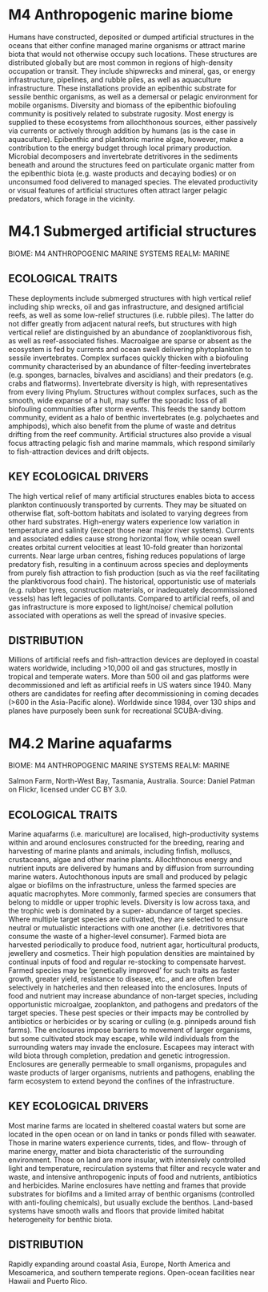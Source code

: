 # M4 Anthropogenic marine biome

Humans have constructed, deposited or dumped artificial structures in the oceans that either confine managed marine organisms or attract marine biota that would not otherwise occupy such locations. These structures are distributed globally but are most common in regions of high-density occupation or transit. They include shipwrecks and mineral, gas, or energy infrastructure, pipelines, and rubble piles, as well as aquaculture infrastructure. These installations provide an epibenthic substrate for sessile benthic organisms, as well as a demersal or pelagic environment for mobile organisms. Diversity and biomass of the epibenthic biofouling community is positively related to substrate rugosity. Most energy is supplied to these ecosystems from allochthonous sources, either passively via currents or actively through addition by humans (as is the
case in aquaculture). Epibenthic and planktonic marine algae,
however, make a contribution to the energy budget through local primary production. Microbial decomposers and invertebrate detritivores in the sediments beneath and around the structures feed on particulate organic matter from the epibenthic biota
(e.g. waste products and decaying bodies) or on unconsumed food delivered to managed species. The elevated productivity or visual features of artificial structures often attract larger pelagic predators, which forage in the vicinity.

# M4.1 Submerged artificial structures

BIOME: M4 ANTHROPOGENIC MARINE SYSTEMS
REALM: MARINE

## ECOLOGICAL TRAITS

These deployments include submerged structures with high vertical relief including ship wrecks, oil and gas infrastructure, and designed artificial reefs, as well as some low-relief structures (i.e. rubble piles). The latter do not differ greatly from adjacent natural reefs, but structures with high vertical relief are distinguished by an abundance
of zooplanktivorous fish, as well as reef-associated fishes. Macroalgae are sparse or absent as the ecosystem is fed by currents and ocean swell delivering phytoplankton to sessile invertebrates. Complex surfaces quickly thicken with a biofouling community characterised by an abundance of filter-feeding invertebrates (e.g. sponges, barnacles, bivalves and ascidians) and their predators (e.g. crabs and flatworms). Invertebrate diversity is high, with representatives from every living Phylum. Structures without complex surfaces, such as the smooth, wide expanse of a hull, may suffer the sporadic loss of all biofouling communities after storm events. This feeds the sandy bottom community, evident as a halo of benthic invertebrates (e.g. polychaetes and amphipods), which also benefit from the plume of waste and detritus drifting from the reef community. Artificial structures also provide a visual focus attracting pelagic fish
and marine mammals, which respond similarly to fish-attraction devices and drift objects.

## KEY ECOLOGICAL DRIVERS

The high vertical relief of many artificial structures enables biota to access plankton continuously transported by currents. They may be situated
on otherwise flat, soft-bottom habitats and isolated to varying degrees from other hard substrates. High-energy waters experience low variation in temperature and salinity (except those near major river systems). Currents and associated eddies cause strong horizontal flow, while ocean swell creates orbital current velocities at least 10-fold greater than horizontal currents. Near large urban centres, fishing reduces populations of large predatory fish, resulting in a continuum across species and deployments from purely fish attraction to fish production (such as via the reef facilitating the planktivorous food chain).
The historical, opportunistic use of materials (e.g. rubber tyres, construction materials, or inadequately decommissioned vessels) has left legacies of pollutants. Compared to artificial reefs, oil and gas infrastructure is more exposed to light/noise/ chemical pollution associated with operations as well the spread of invasive species.

## DISTRIBUTION

Millions of artificial reefs and fish-attraction devices are deployed in coastal waters worldwide, including >10,000 oil and gas structures, mostly in tropical and temperate waters. More than 500 oil and gas platforms
were decommissioned and left as artificial reefs in US waters since 1940. Many others are candidates for reefing after decommissioning in coming decades (>600 in the Asia-Pacific alone). Worldwide since 1984, over 130 ships and planes have purposely been sunk for recreational SCUBA-diving.

# M4.2 Marine aquafarms

BIOME: M4 ANTHROPOGENIC MARINE SYSTEMS
REALM: MARINE

Salmon Farm, North-West Bay, Tasmania, Australia. Source: Daniel Patman on Flickr, licensed under CC BY 3.0.

## ECOLOGICAL TRAITS

Marine aquafarms (i.e. mariculture) are localised, high-productivity systems within and around enclosures constructed for the breeding, rearing and harvesting of marine plants and animals, including finfish, molluscs, crustaceans, algae and other marine plants. Allochthonous energy and nutrient inputs are delivered by humans and by diffusion from surrounding marine waters. Autochthonous inputs are small and produced by pelagic algae or biofilms
on the infrastructure, unless the farmed species are aquatic macrophytes. More commonly, farmed species are consumers that belong to middle or upper trophic levels. Diversity is low across taxa, and the trophic web is dominated by a super- abundance of target species. Where multiple target species
are cultivated, they are selected to ensure neutral or mutualistic interactions with one another (i.e. detritivores that consume the waste of a higher-level consumer). Farmed biota are harvested periodically to produce food, nutrient agar, horticultural products, jewellery and cosmetics. Their high population densities are maintained by continual inputs of food and regular re-stocking
to compensate harvest. Farmed species may be ‘genetically improved’ for such traits as faster growth, greater yield, resistance to disease, etc., and are often bred selectively in hatcheries and then released into the enclosures. Inputs of food and nutrient may increase abundance of non-target species, including opportunistic microalgae, zooplankton, and pathogens and predators of the target species. These pest species or
their impacts may be controlled by antibiotics or herbicides or by scaring or culling (e.g. pinnipeds around fish farms). The enclosures impose barriers to movement of larger organisms, but some cultivated stock may escape, while wild individuals from the surrounding waters may invade the enclosure. Escapees may interact with wild biota through completion, predation and genetic introgression. Enclosures are generally permeable to small organisms, propagules and waste products of larger organisms, nutrients and pathogens, enabling the farm ecosystem to extend beyond the confines of the infrastructure.

## KEY ECOLOGICAL DRIVERS

Most marine farms are located in sheltered coastal waters but some are located in the
open ocean or on land in tanks or ponds filled with seawater. Those in marine waters experience currents, tides, and flow- through of marine energy, matter and biota characteristic of the surrounding environment. Those on land are more insular, with intensively controlled light and temperature, recirculation systems that filter and recycle water and waste, and intensive anthropogenic inputs of food and nutrients, antibiotics and herbicides. Marine enclosures have netting and frames that provide substrates for biofilms and a limited array of benthic organisms (controlled with anti-fouling chemicals), but usually exclude the benthos. Land-based systems have smooth walls and floors that provide limited habitat heterogeneity for benthic biota.

## DISTRIBUTION

Rapidly expanding around coastal Asia, Europe, North America and Mesoamerica, and southern temperate regions. Open-ocean facilities near Hawaii and Puerto Rico.
